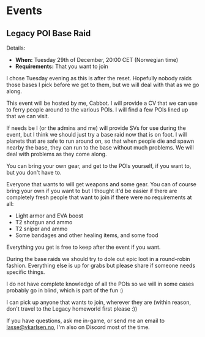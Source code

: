 # Events

## Legacy POI Base Raid

Details:

* **When:** Tuesday 29th of December, 20:00 CET (Norwegian time)
* **Requirements:** That you want to join

I chose Tuesday evening as this is after the reset. Hopefully nobody raids those bases I pick before we get to them, but we will deal with that as we go along.

This event will be hosted by me, Cabbot. I will provide a CV that we can use to ferry people around to the various POIs. I will find a few POIs lined up that we can
visit.

If needs be I (or the admins and me) will provide SVs for use during the event, but I think we should just try a base raid now that is on foot. I will planets that are safe to run around on, so that when people die and spawn nearby the base, they can run to the base without much problems. We will deal with problems as they come along.

You can bring your own gear, and get to the POIs yourself, if you want to, but you don't have to.

Everyone that wants to will get weapons and some gear. You can of course bring your own if you want to but I thought it'd be easier if there are completely fresh people that want to join if there were no requirements at all:

* Light armor and EVA boost
* T2 shotgun and ammo
* T2 sniper and ammo
* Some bandages and other healing items, and some food

Everything you get is free to keep after the event if you want.

During the base raids we should try to dole out epic loot in a round-robin fashion. Everything else is up for grabs but please share if someone needs specific things.

I do not have complete knowledge of all the POIs so we will in some cases probably go in blind, which is part of the fun :)

I can pick up anyone that wants to join, wherever they are (within reason, don't travel to the Legacy homeworld first please :))

If you have questions, ask me in-game, or send me an email to lasse@vkarlsen.no, I'm also on Discord most of the time.